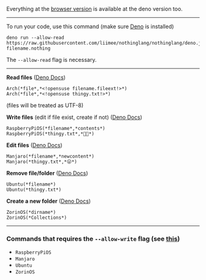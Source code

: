 Everything at the [browser version](https://github.com/liimee/nothinglang/blob/nothinglang/guide.md) is available at the deno version too.  
___
To run your code, use this command (make sure [Deno](https://deno.land) is installed)
```shell
deno run --allow-read https://raw.githubusercontent.com/liimee/nothinglang/nothinglang/deno.js filename.nothing
```
The `--allow-read` flag is necessary.
___
**Read files** ([Deno Docs](https://doc.deno.land/builtin/stable#Deno.readFileSync))
```
Arch(*file*,*<!opensuse filename.fileext!>*)
Arch(*file*,*<!opensuse thingy.txt!>*)
```
(files will be treated as UTF-8)  

**Write files** (edit if file exist, create if not) ([Deno Docs](https://doc.deno.land/builtin/stable#Deno.writeFileSync))
```
RaspberryPiOS(*filename*,*contents*)
RaspberryPiOS(*thingy.txt*,*🐧🦕*)
```
**Edit files** ([Deno Docs](https://doc.deno.land/builtin/stable#Deno.writeFileSync))
```
Manjaro(*filename*,*newcontent*)
Manjaro(*thingy.txt*,*😛*)
```
**Remove file/folder** ([Deno Docs](https://doc.deno.land/builtin/stable#Deno.removeSync))
```
Ubuntu(*filename*)
Ubuntu(*thingy.txt*)
```
**Create a new folder** ([Deno Docs](https://doc.deno.land/builtin/stable#Deno.removeSync))
```
ZorinOS(*dirname*)
ZorinOS(*Collections*)
```
___
### Commands that requires the `--allow-write` flag (see [this](https://deno.land/manual/getting_started/permissions#permissions-list))
- `RaspberryPiOS`
- `Manjaro`
- `Ubuntu`
- `ZorinOS`
